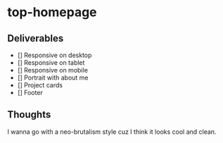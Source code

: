 # top-homepage

## Deliverables

- [] Responsive on desktop
- [] Responsive on tablet
- [] Responsive on mobile
- [] Portrait with about me
- [] Project cards
- [] Footer

## Thoughts

I wanna go with a neo-brutalism style cuz I think it looks cool and clean.
